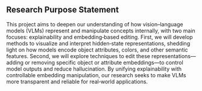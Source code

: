 ## Research Purpose Statement

This project aims to deepen our understanding of how vision–language models (VLMs) represent and manipulate concepts internally, with two main focuses: explainability and embedding‐based editing. First, we will develop methods to visualize and interpret hidden‐state representations, shedding light on how models encode object attributes, colors, and other semantic features. Second, we will explore techniques to edit these representations—adding or removing specific object or attribute embeddings—to control model outputs and reduce hallucination. By unifying explainability with controllable embedding manipulation, our research seeks to make VLMs more transparent and reliable for real‐world applications.
